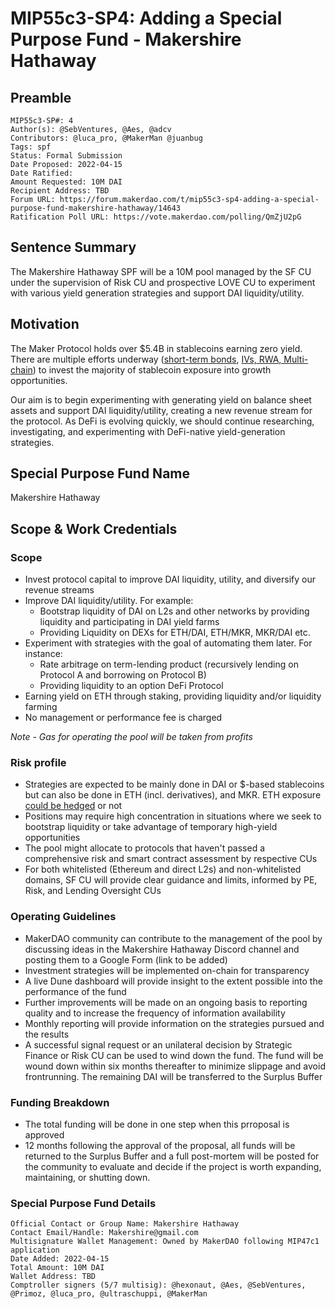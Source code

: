 # MIP55c3-SP4: Adding a Special Purpose Fund - Makershire Hathaway

## Preamble

```
MIP55c3-SP#: 4
Author(s): @SebVentures, @Aes, @adcv
Contributors: @luca_pro, @MakerMan @juanbug
Tags: spf
Status: Formal Submission
Date Proposed: 2022-04-15
Date Ratified:
Amount Requested: 10M DAI
Recipient Address: TBD
Forum URL: https://forum.makerdao.com/t/mip55c3-sp4-adding-a-special-purpose-fund-makershire-hathaway/14643
Ratification Poll URL: https://vote.makerdao.com/polling/QmZjU2pG
```

## Sentence Summary

The Makershire Hathaway SPF will be a 10M pool managed by the SF CU under the supervision of Risk CU and prospective LOVE CU to experiment with various yield generation strategies and support DAI liquidity/utility.

## Motivation

The Maker Protocol holds over $5.4B in stablecoins earning zero yield. There are multiple efforts underway ([short-term bonds](https://forum.makerdao.com/t/mip13c3-sp12-declaration-of-intent-invest-in-short-term-bonds/13084), [IVs, RWA, Multi-chain](https://forum.makerdao.com/t/maker-growth-strategy-we-must-act-now/14501)) to invest the majority of stablecoin exposure into growth opportunities.

Our aim is to begin experimenting with generating yield on balance sheet assets and support DAI liquidity/utility, creating a new revenue stream for the protocol. As DeFi is evolving quickly, we should continue researching, investigating, and experimenting with DeFi-native yield-generation strategies.

## Special Purpose Fund Name

Makershire Hathaway

## Scope & Work Credentials

### Scope

* Invest protocol capital to improve DAI liquidity, utility, and diversify our revenue streams
* Improve DAI liquidity/utility. For example:
    * Bootstrap liquidity of DAI on L2s and other networks by providing liquidity and participating in DAI yield farms
    * Providing Liquidity on DEXs for ETH/DAI, ETH/MKR, MKR/DAI etc.
* Experiment with strategies with the goal of automating them later. For instance:
    * Rate arbitrage on term-lending product (recursively lending on Protocol A and borrowing on Protocol B)
    * Providing liquidity to an option DeFi Protocol
* Earning yield on ETH through staking, providing liquidity and/or liquidity farming
* No management or performance fee is charged

*Note - Gas for operating the pool will be taken from profits*

### Risk profile

* Strategies are expected to be mainly done in DAI or $-based stablecoins but can also be done in ETH (incl. derivatives), and MKR. ETH exposure [could be hedged](https://forum.makerdao.com/t/balance-sheet-manipulation-how-to-yield-farm-safely-on-uniswap/5722) or not
* Positions may require high concentration in situations where we seek to bootstrap liquidity or take advantage of temporary high-yield opportunities
* The pool might allocate to protocols that haven't passed a comprehensive risk and smart contract assessment by respective CUs
* For both whitelisted (Ethereum and direct L2s) and non-whitelisted domains, SF CU will provide clear guidance and limits, informed by PE, Risk, and Lending Oversight CUs

### Operating Guidelines

* MakerDAO community can contribute to the management of the pool by discussing ideas in the Makershire Hathaway Discord channel and posting them to a Google Form (link to be added)
* Investment strategies will be implemented on-chain for transparency
* A live Dune dashboard will provide insight to the extent possible into the performance of the fund
* Further improvements will be made on an ongoing basis to reporting quality and to increase the frequency of information availability
* Monthly reporting will provide information on the strategies pursued and the results
* A successful signal request or an unilateral decision by Strategic Finance or Risk CU can be used to wind down the fund. The fund will be wound down within six months thereafter to minimize slippage and avoid frontrunning. The remaining DAI will be transferred to the Surplus Buffer


### Funding Breakdown

* The total funding will be done in one step when this prroposal is approved
* 12 months following the approval of the proposal, all funds will be returned to the Surplus Buffer and a full post-mortem will be posted for the community to evaluate and decide if the project is worth expanding, maintaining, or shutting down.

### Special Purpose Fund Details

```
Official Contact or Group Name: Makershire Hathaway
Contact Email/Handle: Makershire@gmail.com
Multisignature Wallet Management: Owned by MakerDAO following MIP47c1 application
Date Added: 2022-04-15
Total Amount: 10M DAI
Wallet Address: TBD
Comptroller signers (5/7 multisig): @hexonaut, @Aes, @SebVentures, @Primoz, @luca_pro, @ultraschuppi, @MakerMan
```
